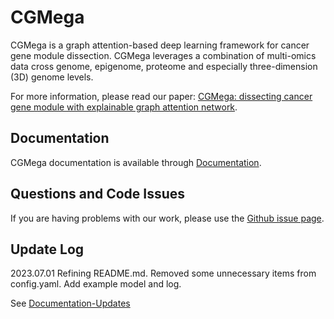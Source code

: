 # CGMega
CGMega is a graph attention-based deep learning framework for cancer gene module dissection. CGMega leverages a combination of multi-omics data cross genome, epigenome, proteome and especially three-dimension (3D) genome levels.

For more information, please read our paper: [CGMega: dissecting cancer gene module with explainable graph attention network]().

## Documentation
CGMega documentation is available through [Documentation](https://sunyolo.github.io/CGMega.github.io/test/markdown.html).

## Questions and Code Issues
If you are having problems with our work, please use the [Github issue page](https://github.com/NBStarry/CGMega/issues).

## Update Log
2023.07.01
Refining README.md.
Removed some unnecessary items from config.yaml.
Add example model and log.

See [Documentation-Updates]()